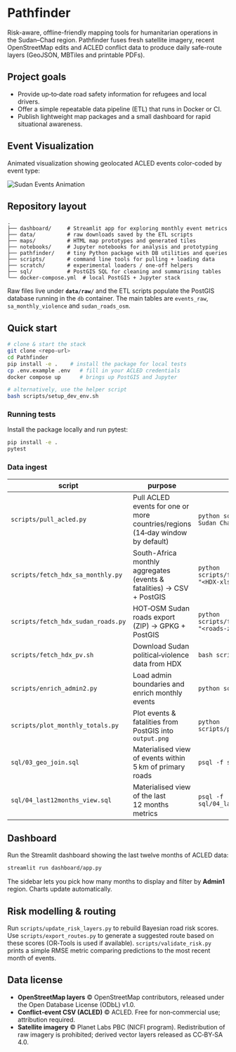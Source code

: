 # Pathfinder

Risk-aware, offline-friendly mapping tools for humanitarian operations in the Sudan–Chad region. Pathfinder fuses fresh satellite imagery, recent OpenStreetMap edits and ACLED conflict data to produce daily safe-route layers (GeoJSON, MBTiles and printable PDFs).

## Project goals

* Provide up‑to‑date road safety information for refugees and local drivers.
* Offer a simple repeatable data pipeline (ETL) that runs in Docker or CI.
* Publish lightweight map packages and a small dashboard for rapid situational awareness.

## Event Visualization

Animated visualization showing geolocated ACLED events color-coded by event type:

![Sudan Events Animation](assets/sudan_events_colored.gif)

## Repository layout

```
.
├── dashboard/     # Streamlit app for exploring monthly event metrics
├── data/          # raw downloads saved by the ETL scripts
├── maps/          # HTML map prototypes and generated tiles
├── notebooks/     # Jupyter notebooks for analysis and prototyping
├── pathfinder/    # tiny Python package with DB utilities and queries
├── scripts/       # command line tools for pulling + loading data
├── scratch/       # experimental loaders / one‑off helpers
├── sql/           # PostGIS SQL for cleaning and summarising tables
└── docker-compose.yml  # local PostGIS + Jupyter stack
```

Raw files live under **`data/raw/`** and the ETL scripts populate the PostGIS database running in the `db` container. The main tables are `events_raw`, `sa_monthly_violence` and `sudan_roads_osm`.

## Quick start

```bash
# clone & start the stack
git clone <repo-url>
cd Pathfinder
pip install -e .    # install the package for local tests
cp .env.example .env   # fill in your ACLED credentials
docker compose up      # brings up PostGIS and Jupyter

# alternatively, use the helper script
bash scripts/setup_dev_env.sh
```

### Running tests

Install the package locally and run pytest:

```bash
pip install -e .
pytest
```

### Data ingest

| script | purpose | example call |
|--------|---------|--------------|
| `scripts/pull_acled.py` | Pull ACLED events for one or more countries/regions (14‑day window by default) | `python scripts/pull_acled.py Sudan Chad` |
| `scripts/fetch_hdx_sa_monthly.py` | South-Africa monthly aggregates (events & fatalities) → CSV + PostGIS | `python scripts/fetch_hdx_sa_monthly.py "<HDX-xlsx-URL>"` |
| `scripts/fetch_hdx_sudan_roads.py` | HOT‑OSM Sudan roads export (ZIP) → GPKG + PostGIS | `python scripts/fetch_hdx_sudan_roads.py "<roads-zip-URL>"` |
| `scripts/fetch_hdx_pv.sh` | Download Sudan political‑violence data from HDX | `bash scripts/fetch_hdx_pv.sh` |
| `scripts/enrich_admin2.py` | Load admin boundaries and enrich monthly events | `python scripts/enrich_admin2.py` |
| `scripts/plot_monthly_totals.py` | Plot events & fatalities from PostGIS into `output.png` | `python scripts/plot_monthly_totals.py` |
| `sql/03_geo_join.sql` | Materialised view of events within 5 km of primary roads | `psql -f sql/03_geo_join.sql` |
| `sql/04_last12months_view.sql` | Materialised view of the last 12 months metrics | `psql -f sql/04_last12months_view.sql` |

## Dashboard

Run the Streamlit dashboard showing the last twelve months of ACLED data:

```bash
streamlit run dashboard/app.py
```

The sidebar lets you pick how many months to display and filter by **Admin1** region. Charts update automatically.

## Risk modelling & routing

Run `scripts/update_risk_layers.py` to rebuild Bayesian road risk scores. Use
`scripts/export_routes.py` to generate a suggested route based on these scores
(OR‑Tools is used if available). `scripts/validate_risk.py` prints a simple RMSE
metric comparing predictions to the most recent month of events.

## Data license

* **OpenStreetMap layers** © OpenStreetMap contributors, released under the Open Database License (ODbL) v1.0.
* **Conflict‑event CSV (ACLED)** © ACLED. Free for non‑commercial use; attribution required.
* **Satellite imagery** © Planet Labs PBC (NICFI program). Redistribution of raw imagery is prohibited; derived vector layers released as CC‑BY‑SA 4.0.
